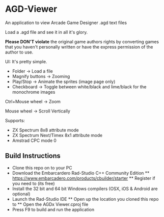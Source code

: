 # AGD-Viewer
An application to view Arcade Game Designer .agd text files

Load a .agd file and see it in all it's glory.


**Please DON'T violate** the original game authors rights by converting games that you haven't personally written or have the express permission of the author to use.


UI:
It's pretty simple.

* Folder -> Load a file
* Magnify buttons -> Zooming
* Play/Stop -> Animate the sprites (image page only)
* Checkboard -> Toggle between white/black and lime/black for the monochrome images

Ctrl+Mouse wheel -> Zoom

Mouse wheel -> Scroll Vertically

Supports:
* ZX Spectrum 8x8 attribute mode
* ZX Spectrum Next/Timex 8x1 attribute mode
* Amstrad CPC mode 0


## Build Instructions

* Clone this repo on to your PC
* Download the Embarcardero Rad-Studio C++ Community Edition
 ** https://www.embarcadero.com/products/cbuilder/starter
 ** Register if you need to (its free)
* Install the 32 bit and 64 bit Windows compilers (OSX, iOS & Android are optional)
* Launch the Rad-Studio IDE
 ** Open up the location you cloned this repo to
 ** Open the AGDx Viewer.cproj file
* Press F9 to build and run the application
